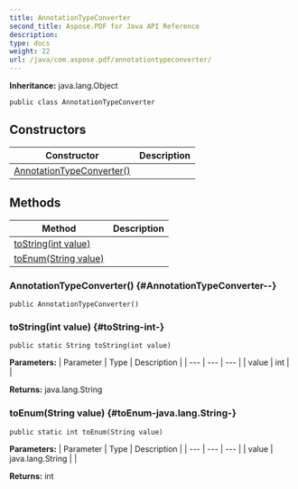 ```yaml
---
title: AnnotationTypeConverter
second_title: Aspose.PDF for Java API Reference
description: 
type: docs
weight: 22
url: /java/com.aspose.pdf/annotationtypeconverter/
---
```

**Inheritance:**
java.lang.Object
```
public class AnnotationTypeConverter
```
## Constructors

| Constructor | Description |
| --- | --- |
| [AnnotationTypeConverter()](#AnnotationTypeConverter--) |  |
## Methods

| Method | Description |
| --- | --- |
| [toString(int value)](#toString-int-) |  |
| [toEnum(String value)](#toEnum-java.lang.String-) |  |
### AnnotationTypeConverter() {#AnnotationTypeConverter--}
```
public AnnotationTypeConverter()
```


### toString(int value) {#toString-int-}
```
public static String toString(int value)
```




**Parameters:**
| Parameter | Type | Description |
| --- | --- | --- |
| value | int |  |

**Returns:**
java.lang.String
### toEnum(String value) {#toEnum-java.lang.String-}
```
public static int toEnum(String value)
```




**Parameters:**
| Parameter | Type | Description |
| --- | --- | --- |
| value | java.lang.String |  |

**Returns:**
int
